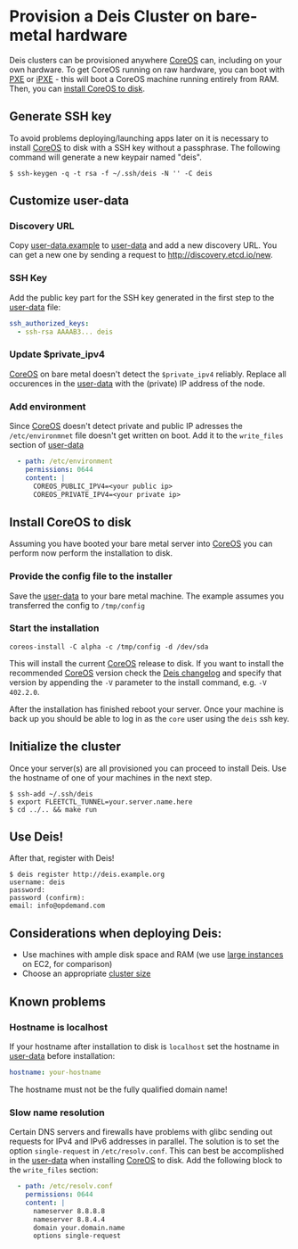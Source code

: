 # Provision a Deis Cluster on bare-metal hardware

Deis clusters can be provisioned anywhere [CoreOS](https://coreos.com/) can, including on your own hardware. To get CoreOS running on raw hardware, you can boot with [PXE](https://coreos.com/docs/running-coreos/bare-metal/booting-with-pxe/) or [iPXE](https://coreos.com/docs/running-coreos/bare-metal/booting-with-ipxe/) - this will boot a CoreOS machine running entirely from RAM. Then, you can [install CoreOS to disk](https://coreos.com/docs/running-coreos/bare-metal/installing-to-disk/).

## Generate SSH key
To avoid problems deploying/launching apps later on it is necessary to install [CoreOS](https://coreos.com/) to disk with a SSH key without a passphrase. The following command will generate a new keypair named "deis".

```console
$ ssh-keygen -q -t rsa -f ~/.ssh/deis -N '' -C deis
```

## Customize user-data

### Discovery URL
Copy [user-data.example](../coreos/user-data.example) to [user-data](../coreos/user-data)
and add a new discovery URL.
You can get a new one by sending a request to http://discovery.etcd.io/new.

### SSH Key
Add the public key part for the SSH key generated in the first step to the [user-data](../coreos/user-data.example) file:

```yaml
ssh_authorized_keys:
  - ssh-rsa AAAAB3... deis
```

### Update $private_ipv4
[CoreOS](https://coreos.com/) on bare metal doesn't detect the `$private_ipv4` reliably. Replace all occurences in the [user-data](../coreos/user-data.example) with the (private) IP address of the node.

### Add environment
Since [CoreOS](https://coreos.com/) doesn't detect private and public IP adresses the `/etc/environmnet` file doesn't get written on boot. Add it to the `write_files` section of [user-data](../coreos/user-data.example)

```yaml
  - path: /etc/environment
    permissions: 0644
    content: |
      COREOS_PUBLIC_IPV4=<your public ip>
      COREOS_PRIVATE_IPV4=<your private ip>
```

## Install CoreOS to disk
Assuming you have booted your bare metal server into [CoreOS](https://coreos.com/) you can perform now perform the installation to disk.

### Provide the config file to the installer
Save the [user-data](../coreos/user-data.example) to your bare metal machine. The example assumes you transferred the config to `/tmp/config`

### Start the installation
```console
coreos-install -C alpha -c /tmp/config -d /dev/sda
```

This will install the current [CoreOS](https://coreos.com/) release to disk. If you want to install the recommended [CoreOS](https://coreos.com/) version check the [Deis changelog](../../CHANGELOG.md)
and specify that version by appending the `-V` parameter to the install command, e.g. `-V 402.2.0`.

After the installation has finished reboot your server. Once your machine is back up you should be able to log in as the `core` user using the `deis` ssh key.

## Initialize the cluster
Once your server(s) are all provisioned you can proceed to install Deis. Use the hostname of one of your machines in the next step.

```console
$ ssh-add ~/.ssh/deis
$ export FLEETCTL_TUNNEL=your.server.name.here
$ cd ../.. && make run
```

## Use Deis!
After that, register with Deis!
```console
$ deis register http://deis.example.org
username: deis
password:
password (confirm):
email: info@opdemand.com
```

## Considerations when deploying Deis:
* Use machines with ample disk space and RAM (we use [large instances](https://aws.amazon.com/ec2/instance-types/) on EC2, for comparison)
* Choose an appropriate [cluster size](https://github.com/coreos/etcd/blob/master/Documentation/optimal-cluster-size.md)

## Known problems

### Hostname is localhost
If your hostname after installation to disk is `localhost` set the hostname in [user-data](../coreos/user-data.example) before installation:

```yaml
hostname: your-hostname
```

The hostname must not be the fully qualified domain name!

### Slow name resolution

Certain DNS servers and firewalls have problems with glibc sending out requests for IPv4 and IPv6 addresses in parallel. The solution is to set the option `single-request` in `/etc/resolv.conf`. This can best be accomplished in the [user-data](../coreos/user-data.example) when installing [CoreOS](https://coreos.com/) to disk. Add the following block to the `write_files` section:

```yaml
  - path: /etc/resolv.conf
    permissions: 0644
    content: |
      nameserver 8.8.8.8
      nameserver 8.8.4.4
      domain your.domain.name
      options single-request
```
